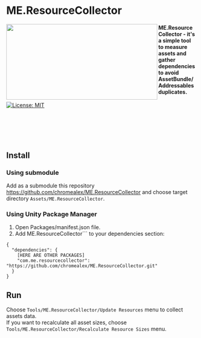# ME.ResourceCollector

<img src="https://github.com/chromealex/ME.ResourceCollector/blob/Docs/ME-ResourceCollector.gif?raw=true" width="400px" height="200px" align="left" />
<div><h4>ME.ResourceCollector - it's a simple tool to measure assets and gather dependencies to avoid AssetBundle/Addressables duplicates.</h4></div>

[![License: MIT](https://img.shields.io/badge/License-MIT-brightgreen.svg)](https://github.com/chromealex/ecs/blob/master/LICENSE)

<br>
<br>
<br>
<br>

## Install

### Using submodule

Add as a submodule this repository https://github.com/chromealex/ME.ResourceCollector and choose target directory ```Assets/ME.ResourceCollector```.

### Using Unity Package Manager

1. Open Packages/manifest.json file.
2. Add ME.ResourceCollector``` to your dependencies section:
```
{
  "dependencies": {
    [HERE ARE OTHER PACKAGES]
    "com.me.resourcecollector": "https://github.com/chromealex/ME.ResourceCollector.git"
  }
}
```

## Run

Choose ```Tools/ME.ResourceCollector/Update Resources``` menu to collect assets data.<br>
If you want to recalculate all asset sizes, choose ```Tools/ME.ResourceCollector/Recalculate Resource Sizes``` menu.
